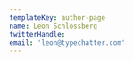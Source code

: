 ```yaml
---
templateKey: author-page
name: Leon Schlossberg
twitterHandle:
email: 'leon@typechatter.com'
---
```

